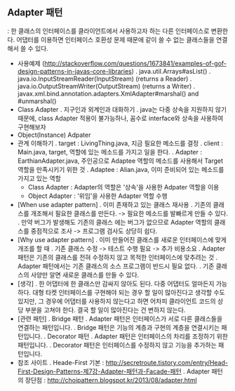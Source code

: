 ## Adapter 패턴 ##
: 한 클래스의 인터페이스를 클라이언트에서 사용하고자 하는 다른 인터페이스로 변환한다.
어댑터를 이용하면 인터페이스 호환성 문제 때문에 같이 쓸 수 없는 클래스들을 연결해서 쓸 수 있다.

- 사용예제 (http://stackoverflow.com/questions/1673841/examples-of-gof-design-patterns-in-javas-core-libraries)
 . java.util.Arrays#asList()
 . java.io.InputStreamReader(InputStream) (returns a Reader)
 . java.io.OutputStreamWriter(OutputStream) (returns a Writer)
 . javax.xml.bind.annotation.adapters.XmlAdapter#marshal() and #unmarshal()
- Class Adapter
 . 지구인과 외계인과 대화하기
 . java는 다중 상속을 지원하지 않기 때문에, class Adapter 적용이 불가능하나, 꼼수로
   interface와 상속을 사용하여 구현해보자
- Object(Instance) Adpater
- 관계 이해하기
  . target : LivingThing.java, 지금 필요한 메소드를 결정
  . client : Main.java, target, 역할에 있는 메소드를 가지고 일을 한다.
  . Adapter : EarthianAdapter.java, 주인공으로 Adaptee 역할의 메소드를 사용해서 Target 역할을 만족시키기 위한 것
  . Adaptee : Alian.java, 이미 준비되어 있는 메소드를 가지고 있는 역할
  * Class Adapter : Adapter의 역할은 '상속'을 사용한 Adpater 역할을 이용
  * Object Adapter : '위임'을 사용한 Adapter 역할 수행
- [When use adapter pattern]
  . 이미 존재하고 있는 클래스 재사용
  . 기존의 클래스를 개조해서 필요한 클래스를 만든다. -> 필요한 메소드를 발빠르게 만들 수 있다.
  . 만약 버그가 발생해도 기존의 클래스 에는 버그가 없으므로 Adapter 역할의 클래스를 중점적으로 조사 -> 프로그램 검사도 상당히 쉽다.
- [Why use adapter pattern]
  . 이미 만들어진 클래스를 새로운 인터페이스에 맞게 개조를 할 때
  . 기존 클래스 수정 -> 테스트 수행 필요 -> 추가 비용소요
  . Adapter 패턴은 기존의 클래스를 전혀 수정하지 않고 목적한 인터페이스에 맞추려는 것
  . Adapter 패턴에서는 기존 클래스의 소스 프로그램이 반드시 필요 없다.
  . 기존 클래스의 사양만 알면 새로운 클래스를 만들 수 있다.
- [생각]
 . 한 어댑터에 한 클래스만 감싸지 않아도 된다. 다중 어댑터도 얼마든지 가능하다. 
    대형 타켓 인터페이스를 구현해야 되는 경우 할 일이 많아진다고 생각할 수도 있지만, 
    그 경우에 어댑터를 사용하지 않는다고 하면 어차피 클라이언트 코드의 상당 부분을 고쳐야 한다. 결국 할 일이 많아진다는 건 변하지 않는다.
- [관련 패턴]
 . Bridge 패턴
  . Adapter 패턴은 인터페이스가 서로 다른 클래스들을 연결하는 패턴입니다.
  . Bridge 패턴은 기능의 계층과 구현의 계층을 연결시키는 패턴입니다.
 . Decorator 패턴
  . Adapter 패턴은 인터페이스의 차리를 조정하기 위한 패턴입니다.
  . Decorator 패턴은 인터페이스를 수정하지 않고 기능을 추가하는 패턴입니다.
- 참조 사이트
 . Heade-First 기본 : http://secretroute.tistory.com/entry/Head-First-Design-Patterns-제7강-Adapter-패턴과-Facade-패턴
 . Adapter 패턴의 장단점 : http://choipattern.blogspot.kr/2013/08/adapter.html
 
